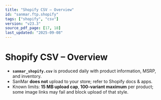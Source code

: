 ```yaml
---
title: "Shopify CSV – Overview"
id: "sanmar.ftp.shopify"
tags: ["shopify", "csv"]
version: "v23.3"
source_pdf_page: [17, 18]
last_updated: "2025-09-08"
---
```


# Shopify CSV – Overview

- **`sanmar_shopify.csv`** is produced daily with product information, MSRP, and inventory.  
- SanMar **does not** upload to your store; refer to Shopify docs & apps.  
- Known limits: **15 MB upload cap**, **100-variant maximum** per product; some image links may fail and block upload of that style.
